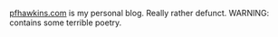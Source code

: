 [pfhawkins.com](http://pfhawkins.com) is my personal blog. Really
rather defunct. WARNING: contains some terrible poetry.
